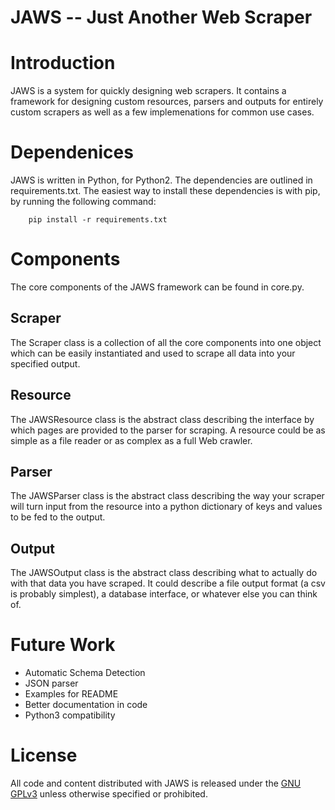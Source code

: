 JAWS -- Just Another Web Scraper
================================
# Introduction
JAWS is a system for quickly designing web scrapers. It contains a framework for designing custom resources, parsers and outputs for entirely custom scrapers as well as a few implemenations for common use cases.

# Dependenices
JAWS is written in Python, for Python2. The dependencies are outlined in requirements.txt. The easiest way to install these dependencies is with pip, by running the following command:

        pip install -r requirements.txt

# Components
The core components of the JAWS framework can be found in core.py.

## Scraper
The Scraper class is a collection of all the core components into one object which can be easily instantiated and used to scrape all data into your specified output.

## Resource
The JAWSResource class is the abstract class describing the interface by which pages are provided to the parser for scraping. A resource could be as simple as a file reader or as complex as a full Web crawler.

## Parser
The JAWSParser class is the abstract class describing the way your scraper will turn input from the resource into a python dictionary of keys and values to be fed to the output.

## Output
The JAWSOutput class is the abstract class describing what to actually do with that data you have scraped. It could describe a file output format (a csv is probably simplest), a database interface, or whatever else you can think of.

# Future Work
* Automatic Schema Detection
* JSON parser
* Examples for README
* Better documentation in code
* Python3 compatibility

# License
All code and content distributed with JAWS is released under the [GNU GPLv3](http://www.gnu.org/licenses/gpl-3.0.html) unless otherwise specified or prohibited.
